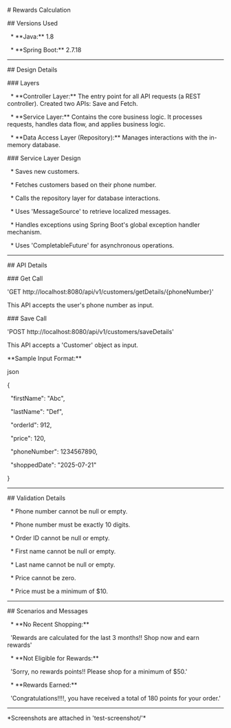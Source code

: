 \# Rewards Calculation



\## Versions Used



&nbsp; \* \*\*Java:\*\* 1.8

&nbsp; \* \*\*Spring Boot:\*\* 2.7.18



-----



\## Design Details



\### Layers



&nbsp; \* \*\*Controller Layer:\*\* The entry point for all API requests (a REST controller). Created two APIs: Save and Fetch.

&nbsp; \* \*\*Service Layer:\*\* Contains the core business logic. It processes requests, handles data flow, and applies business logic.

&nbsp; \* \*\*Data Access Layer (Repository):\*\* Manages interactions with the in-memory database.



\### Service Layer Design



&nbsp; \* Saves new customers.

&nbsp; \* Fetches customers based on their phone number.

&nbsp; \* Calls the repository layer for database interactions.

&nbsp; \* Uses 'MessageSource' to retrieve localized messages.

&nbsp; \* Handles exceptions using Spring Boot's global exception handler mechanism.

&nbsp; \* Uses 'CompletableFuture' for asynchronous operations.



-----



\## API Details



\### Get Call



'GET http://localhost:8080/api/v1/customers/getDetails/{phoneNumber}'

This API accepts the user's phone number as input.



\### Save Call



'POST http://localhost:8080/api/v1/customers/saveDetails'

This API accepts a 'Customer' object as input.



\*\*Sample Input Format:\*\*



json

{

&nbsp; "firstName": "Abc",

&nbsp; "lastName": "Def",

&nbsp; "orderId": 912,

&nbsp; "price": 120,

&nbsp; "phoneNumber": 1234567890,

&nbsp; "shoppedDate": "2025-07-21"

}





-----



\## Validation Details



&nbsp; \* Phone number cannot be null or empty.

&nbsp; \* Phone number must be exactly 10 digits.

&nbsp; \* Order ID cannot be null or empty.

&nbsp; \* First name cannot be null or empty.

&nbsp; \* Last name cannot be null or empty.

&nbsp; \* Price cannot be zero.

&nbsp; \* Price must be a minimum of $10.



-----



\## Scenarios and Messages



&nbsp; \* \*\*No Recent Shopping:\*\*

&nbsp;   'Rewards are calculated for the last 3 months!! Shop now and earn rewards'

&nbsp; \* \*\*Not Eligible for Rewards:\*\*

&nbsp;   'Sorry, no rewards points!! Please shop for a minimum of $50.'

&nbsp; \* \*\*Rewards Earned:\*\*

&nbsp;   'Congratulations!!!!, you have received a total of 180 points for your order.'



-----



\*Screenshots are attached in 'test-screenshot/'\*

